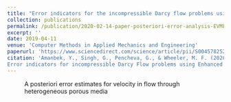 ```yaml
---
title: "Error indicators for the incompressible Darcy flow problems using Enhanced Velocity Mixed Finite Element Method"
collection: publications
permalink: /publication/2020-02-14-paper-posteriori-error-analysis-EVMFEM
excerpt: ''
date: 2019-04-11
venue: 'Computer Methods in Applied Mechanics and Engineering'
paperurl: 'https://www.sciencedirect.com/science/article/pii/S0045782520300669'
citation: 'Amanbek, Y., Singh, G., Pencheva, G., & Wheeler, M. F. (2020). 
Error indicators for incompressible Darcy Flow problems using Enhanced Velocity Mixed Finite Element Method. Computer Methods in Applied Mechanics and Engineering, 363, 112884.'
---
```

<figure>
  <p align="center">
  <div class="image_resize">
  <img src="/images/animations/actual_error_velocity.gif"  alt="">
  <figcaption> A posteriori error estimates for velocity in flow through heterogeneous porous media</figcaption>
  </div>
  </p>
</figure>

